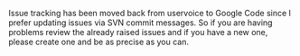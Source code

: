 Issue tracking has been moved back from uservoice to Google Code since I prefer updating issues via SVN commit messages. So if you are having problems review the already raised issues and if you have a new one, please create one and be as precise as you can.